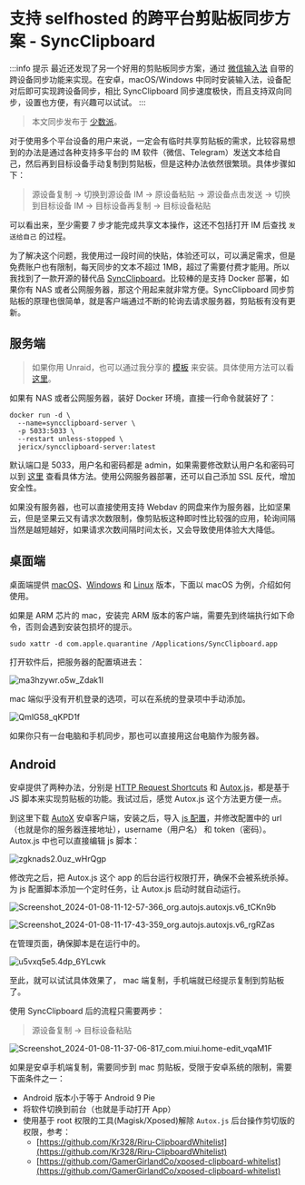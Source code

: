 # 支持 selfhosted 的跨平台剪贴板同步方案 - SyncClipboard

:::info 提示
最近还发现了另一个好用的剪贴板同步方案，通过 [微信输入法](https://z.weixin.qq.com/) 自带的跨设备同步功能来实现。在安卓，macOS/Windows 中同时安装输入法，设备配对后即可实现跨设备同步，相比 SyncClipboard 同步速度极快，而且支持双向同步，设置也方便，有兴趣可以试试。
:::

> 本文同步发布于 [少数派](https://sspai.com/post/85646)。

对于使用多个平台设备的用户来说，一定会有临时共享剪贴板的需求，比较容易想到的办法是通过各种支持多平台的 IM 软件（微信、Telegram）发送文本给自己，然后再到目标设备手动复制到剪贴板，但是这种办法依然很繁琐。具体步骤如下：

>源设备复制 -> 切换到源设备 IM -> 原设备粘贴 -> 源设备点击发送 -> 切换到目标设备 IM -> 目标设备再复制 -> 目标设备粘贴

可以看出来，至少需要 7 步才能完成共享文本操作，这还不包括打开 IM 后查找 `发送给自己`  的过程。

为了解决这个问题，我使用过一段时间的快贴，体验还可以，可以满足需求，但是免费账户也有限制，每天同步的文本不超过 1MB，超过了需要付费才能用。所以我找到了一款开源的替代品 [SyncClipboard](https://github.com/Jeric-X/SyncClipboard)。比较棒的是支持 Docker 部署，如果你有 NAS 或者公网服务器，那这个用起来就非常方便。SyncClipboard 同步剪贴板的原理也很简单，就是客户端通过不断的轮询去请求服务器，剪贴板有没有更新。
## 服务端

> 如果你用 Unraid，也可以通过我分享的 [模板](https://files.mynas.chat/share/0gxOryD7) 来安装。具体使用方法可以看 [这里](/unraid/unraid_docker_template.md)。

如果有 NAS 或者公网服务器，装好 Docker 环境，直接一行命令就装好了：

```
docker run -d \
  --name=syncclipboard-server \
  -p 5033:5033 \
  --restart unless-stopped \
  jericx/syncclipboard-server:latest
```

默认端口是 5033，用户名和密码都是 admin，如果需要修改默认用户名和密码可以到 [这里](https://hub.docker.com/r/jericx/syncclipboard-server) 查看具体方法。使用公网服务器部署，还可以自己添加 SSL 反代，增加安全性。

如果没有服务器，也可以直接使用支持 Webdav 的网盘来作为服务器，比如坚果云，但是坚果云又有请求次数限制，像剪贴板这种即时性比较强的应用，轮询间隔当然是越短越好，如果请求次数间隔时间太长，又会导致使用体验大大降低。
## 桌面端

桌面端提供 [macOS](https://github.com/Jeric-X/SyncClipboard.Desktop/releases)、[Windows](https://github.com/Jeric-X/SyncClipboard/releases/)  和 [Linux]( https://github.com/Jeric-X/SyncClipboard.Desktop/releases ) 版本，下面以 macOS 为例，介绍如何使用。

如果是 ARM 芯片的 mac，安装完 ARM 版本的客户端，需要先到终端执行如下命令，否则会遇到安装包损坏的提示。

```
sudo xattr -d com.apple.quarantine /Applications/SyncClipboard.app
```

打开软件后，把服务器的配置填进去：

![ma3hzywr.o5w_Zdak1I](https://img.slarker.me/wiki/ma3hzywr.o5w_Zdak1I.png)

mac 端似乎没有开机登录的选项，可以在系统的登录项中手动添加。

![QmlG58_qKPD1f](https://img.slarker.me/wiki/QmlG58_qKPD1f.png)

如果你只有一台电脑和手机同步，那也可以直接用这台电脑作为服务器。
## Android

安卓提供了两种办法，分别是  [HTTP Request Shortcuts](https://play.google.com/store/apps/details?id=ch.rmy.android.http_shortcuts) 和  [Autox.js](https://github.com/kkevsekk1/AutoX)，都是基于 JS 脚本来实现剪贴板的功能。我试过后，感觉 Autox.js 这个方法更方便一点。

到这里下载 [AutoX](https://github.com/kkevsekk1/AutoX/releases) 安卓客户端，安装之后，导入 [ js 配置](https://github.com/Jeric-X/SyncClipboard/blob/master/script/SyncAutoxJs.js)，并修改配置中的 url（也就是你的服务器连接地址），username（用户名） 和 token（密码）。 Autox.js
中也可以直接编辑 js 脚本：

![zgknads2.0uz_wHrQgp](https://img.slarker.me/wiki/zgknads2.0uz_wHrQgp.png)

修改完之后，把 Autox.js 这个 app 的后台运行权限打开，确保不会被系统杀掉。为 js 配置脚本添加一个定时任务，让 Autox.js 启动时就自动运行。

![Screenshot_2024-01-08-11-12-57-366_org.autojs.autoxjs.v6_tCKn9b](https://img.slarker.me/wiki/Screenshot_2024-01-08-11-12-57-366_org.autojs.autoxjs.v6_tCKn9b.jpg)

![Screenshot_2024-01-08-11-17-43-359_org.autojs.autoxjs.v6_rgRZas](https://img.slarker.me/wiki/Screenshot_2024-01-08-11-17-43-359_org.autojs.autoxjs.v6_rgRZas.jpg)

在管理页面，确保脚本是在运行中的。

![u5vxq5e5.4dp_6YLcwk](https://img.slarker.me/wiki/u5vxq5e5.4dp_6YLcwk.png)

至此，就可以试试具体效果了， mac 端复制，手机端就已经提示复制到剪贴板了。

使用 SyncClipboard 后的流程只需要两步：

> 源设备复制 -> 目标设备粘贴

![Screenshot_2024-01-08-11-37-06-817_com.miui.home-edit_vqaM1F](https://img.slarker.me/wiki/Screenshot_2024-01-08-11-37-06-817_com.miui.home-edit_vqaM1F.jpg)

如果是安卓手机端复制，需要同步到 mac 剪贴板，受限于安卓系统的限制，需要下面条件之一：
- Android 版本小于等于 Android 9 Pie
- 将软件切换到前台（也就是手动打开 App）
- 使用基于 root 权限的工具(Magisk/Xposed)解除 `Autox.js` 后台操作剪切版的权限，参考：
	- [https://github.com/Kr328/Riru-ClipboardWhitelist](https://github.com/Kr328/Riru-ClipboardWhitelist)
	- [https://github.com/GamerGirlandCo/xposed-clipboard-whitelist](https://github.com/GamerGirlandCo/xposed-clipboard-whitelist)
